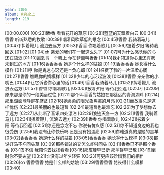 ```yaml
---
year: 2005
album: 月亮之上
length: 219
---
```

[00:00.000]
[00:23]!香香 看看花开的草原
[00:28]!蓝蓝的天飘着白云
[00:34]!香香 听听熟悉的牧歌
[00:39]!唱着风吹草低的思念
[00:45]!香香 我骑着马儿
[00:47]!挥着鞭儿 流浪去远方
[00:53]!香香 你唱着歌儿
[00:56]!披着夕阳 等待我回返
[01:02]
[01:04]oh 亲爱的我们在一起这么久了
[01:07]可为什么感觉你的心还在流浪
[01:10]直到有一个晚上 你在梦里叫香香
[01:13]我才知道你心里还有我未到过的地方
[01:16]香香香香 她是个什么样的姑娘
[01:19]香香香香 她长得什么模样
[01:21]哼 你是鬼迷心窍还是个负心郎
[01:24]枉费了我的一片温柔心肠
[01:27]!香香 瞧瞧你的娇模样
[01:32]!少年的心泛起波浪
[01:38]!香香 亲亲你的小嘴巴
[01:44]!让它诉说你心里的话
[01:49]!香香 我骑着马儿
[01:52]!挥着鞭儿 流浪去远方
[01:57]!香香 你唱着歌儿
[02:00]!披着夕阳 等待我回返
[02:07]
[02:09]原来那是你的一段美丽过往
[02:11]那个叫香香的姑娘在那遥远的青海湖畔
[02:14]那里湖面澄静鲜花盛放
[02:18]她柔柔的眼光象明媚的月亮
[02:21]而故事总是这样忧伤
[02:23]最美丽的也最短暂
[02:24]最短暂也最难忘
[02:26]为了梦想你去了远方
[02:27]从此断了音讯四处漂泊
[02:29]浪迹天各一方
[02:31]!香香 我骑着马儿
[02:34]!挥着鞭儿 流浪去远方
[02:39]!香香 你唱着歌儿
[02:42]!披着夕阳 等待我回返
[02:51]你还是念念不忘 你说有愧疚感
[02:53]你不知道身边的我也很受伤
[02:56]我没有让你快乐吗 还是没有她漂亮
[02:59]你难道真的是她的羔羊
[03:02]香香香香 她是什么样的姑娘
[03:05]香香香香 她长得什么模样
[03:08]都说好马不吃回头草
[03:09]那些错过的又怎么能够回头
[03:11]香香已不是那个香香
[03:13]不信 我陪你去找找看看
[03:16]那皮鞭早已断 那羊群早已散
[03:19]到时你不要失望
[03:21]谁没有过年少轻狂
[03:23]可更应该珍惜我们的相伴
[03:26]oh 香香香香 她是什么样的姑娘
[03:29]香香香香 她长得什么模样
[03:40]
